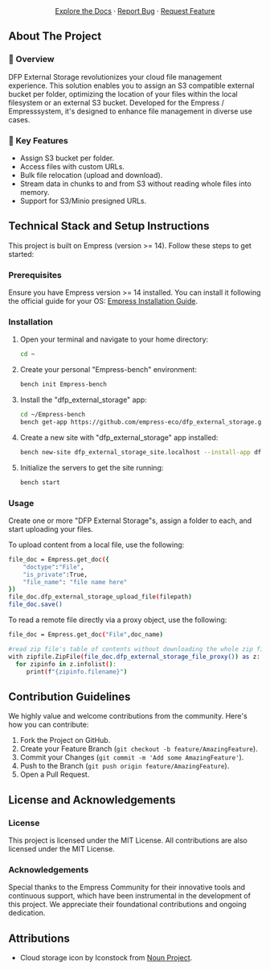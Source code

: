 <div align="center">
<a href="https://empress-eco/">Explore the Docs</a>
·
<a href="https://github.com/empress-eco/dfp_external_storage/issues">Report Bug</a>
·
<a href="https://github.com/empress-eco/dfp_external_storage/issues">Request Feature</a>
</div>

## About The Project

### 📖 Overview
DFP External Storage revolutionizes your cloud file management experience. This solution enables you to assign an S3 compatible external bucket per folder, optimizing the location of your files within the local filesystem or an external S3 bucket. Developed for the Empress / Empresssystem, it's designed to enhance file management in diverse use cases.

### 🌟 Key Features
- Assign S3 bucket per folder.
- Access files with custom URLs.
- Bulk file relocation (upload and download).
- Stream data in chunks to and from S3 without reading whole files into memory.
- Support for S3/Minio presigned URLs.

## Technical Stack and Setup Instructions

This project is built on Empress (version >= 14). Follow these steps to get started:

### Prerequisites
Ensure you have Empress version >= 14 installed. You can install it following the official guide for your OS: [Empress Installation Guide](https://Empressframework.com/docs/v14/user/en/installation).

### Installation
1. Open your terminal and navigate to your home directory:

   ```sh
   cd ~
   ```
   
2. Create your personal "Empress-bench" environment:

   ```sh
   bench init Empress-bench
   ```

3. Install the "dfp_external_storage" app:

   ```sh
   cd ~/Empress-bench
   bench get-app https://github.com/empress-eco/dfp_external_storage.git
   ```

4. Create a new site with "dfp_external_storage" app installed:

   ```sh
   bench new-site dfp_external_storage_site.localhost --install-app dfp_external_storage
   ```

5. Initialize the servers to get the site running:

   ```sh
   bench start
   ```

### Usage
Create one or more "DFP External Storage"s, assign a folder to each, and start uploading your files.

To upload content from a local file, use the following:

```sh
file_doc = Empress.get_doc({
    "doctype":"File",
    "is_private":True,
    "file_name": "file name here"
})
file_doc.dfp_external_storage_upload_file(filepath)
file_doc.save()
```

To read a remote file directly via a proxy object, use the following:

```sh
file_doc = Empress.get_doc("File",doc_name)

#read zip file's table of contents without downloading the whole zip file
with zipfile.ZipFile(file_doc.dfp_external_storage_file_proxy()) as z:
  for zipinfo in z.infolist():
     print(f"{zipinfo.filename}")
```

## Contribution Guidelines
We highly value and welcome contributions from the community. Here's how you can contribute:

1. Fork the Project on GitHub.
2. Create your Feature Branch (`git checkout -b feature/AmazingFeature`).
3. Commit your Changes (`git commit -m 'Add some AmazingFeature'`).
4. Push to the Branch (`git push origin feature/AmazingFeature`).
5. Open a Pull Request.

## License and Acknowledgements

### License
This project is licensed under the MIT License. All contributions are also licensed under the MIT License.

### Acknowledgements
Special thanks to the Empress Community for their innovative tools and continuous support, which have been instrumental in the development of this project. We appreciate their foundational contributions and ongoing dedication. 

## Attributions
- Cloud storage icon by Iconstock from [Noun Project](https://thenounproject.com/browse/icons/term/cloud-storage/).
